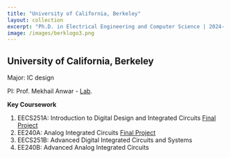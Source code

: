 ```yaml
---
title: "University of California, Berkeley"
layout: collection
excerpt: "Ph.D. in Electrical Engineering and Computer Science | 2024- | GPA: 3.76/4.00"
image: /images/berklogo3.png
---
```


## University of California, Berkeley


Major: IC design 

PI: Prof. Mekhail Anwar - [Lab](https://www.anwarlab.org/research).

**Key Coursework**
1. EECS251A: Introduction to Digital Design and Integrated Circuits [Final Project](/projects)
2. EE240A: Analog Integrated Circuits [Final Project](/projects)
3. EECS251B: Advanced Digital Integrated Circuits and Systems
4. EE240B: Advanced Analog Integrated Circuits
